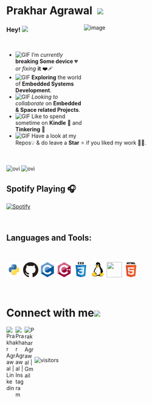 # Prakhar Agrawal &nbsp;<img src="https://github.com/ONEV2/ONEV2/blob/main/Gif/power.gif" width="50px">


<!-- 
    &nbsp; [![HitCount](http://hits.dwyl.com/reachvivek/reachvivek.svg)](http://hits.dwyl.com/reachvivek/reachvivek)
-->
<img style="margin-right:20px" align="right" alt="image" src="https://i.ibb.co/09pc6sX/1-Rxr-AEth-B92mo-Dc-YZRpzk5g.jpg" height="290px" width="280px" />

### Hey!&nbsp;<img src="https://github.com/ONEV2/ONEV2/blob/main/Gif/Hi.gif" width="29px">

<br>

- <img alt="GIF" src="https://github.com/ONEV2/ONEV2/blob/main/Gif/wave.gif" width="20vw" /> I’m *currently* **breaking Some device** 💔 *or fixing* **it** ❤️‍🩹 
- <img alt="GIF" src="https://github.com/ONEV2/ONEV2/blob/main/Gif/gandalf_parrot.gif" width="20vw" /> **Exploring** the world of **Embedded Systems Development**.
- <img alt="GIF" src="https://github.com/ONEV2/ONEV2/blob/main/Gif/headbang.gif" width="20vw" /> *Looking to collaborate* on **Embedded & Space related Projects**.
- <img alt="GIF" src="https://github.com/ONEV2/ONEV2/blob/main/Gif/hmm.gif" width="20vw" /> Like to spend sometime on **Kindle** 📘 and **Tinkering** 🐼
- <img alt="GIF" src="https://github.com/ONEV2/ONEV2/blob/main/Gif/Medal.gif" width="20vw" /> Have a look at my Repos💡 & do leave a **Star** ⭐️ if you liked my work 👨‍💻.
<br>

<p><img src="https://github-readme-stats.vercel.app/api/top-langs?username=ONEV2&show_icons=true&locale=en&layout=compact&theme=chartreuse-dark" alt="ovi" />
<img src="https://github-readme-stats.vercel.app/api?username=ONEV2&show_icons=true&locale=en&theme=chartreuse-dark" alt="ovi" width="420" /></p>

## Spotify Playing 🎧

[![Spotify](https://novatorem.bgstatic.vercel.app/api/spotify)](https://open.spotify.com/)

<br>

## Languages and Tools:
<br/>
<br/>
<code><img height="40" width="40" src="https://raw.githubusercontent.com/github/explore/80688e429a7d4ef2fca1e82350fe8e3517d3494d/topics/python/python.png"></code>
<code><img height="40" width="40" src="https://raw.githubusercontent.com/github/explore/80688e429a7d4ef2fca1e82350fe8e3517d3494d/topics/github-api/github-api.png"></code>
<code><img height="40" width="40" src="https://raw.githubusercontent.com/devicons/devicon/master/icons/c/c-original.svg"></code>
<code><img height="40" width="40" src="https://raw.githubusercontent.com/devicons/devicon/master/icons/cplusplus/cplusplus-original.svg"></code>
<code><img height="40" width="40" src="https://raw.githubusercontent.com/devicons/devicon/master/icons/css3/css3-original-wordmark.svg"></code>
<code><img height="40" width="40" src="https://raw.githubusercontent.com/devicons/devicon/master/icons/linux/linux-original.svg"></code>
<code><img height="40" width="40" src="https://www.vectorlogo.zone/logos/git-scm/git-scm-icon.svg"></code>
<code><img height="40" width="40" src="https://raw.githubusercontent.com/devicons/devicon/master/icons/html5/html5-original-wordmark.svg"></code>
</code>
<br/>
<br/>

</div>

<br>

# Connect with me<img src="https://github.com/ONEV2/ONEV2/blob/main/Gif/Handshake.gif" height="32px">

  <a href="https://www.linkedin.com/in/prakhar-agrawal-984555154/">
    <img align="left" alt="Prakhar Agrawal | Linkedin" width="24px" src="https://github.com/ONEV2/ONEV2/blob/main/Gif/Linkedin.svg" />
  </a> &nbsp;&nbsp;
  <a href="https://www.instagram.com/_r4nit/">
    <img align="left" alt="Prakhar Agrawal | Instagram" width="24px" src="https://github.com/ONEV2/ONEV2/blob/main/Gif/Instagram.svg" />
  </a> &nbsp;&nbsp;
    <a href="https://www.instagram.com/prakhar_agrawal1142000/">
  <a href="mailto:prakhar.agrawal001@gmail.com">
    <img align="left" alt="Prakhar Agrawal | Gmail" width="26px" src="https://github.com/ONEV2/ONEV2/blob/main/Gif/Gmail.svg" />
  </a>


<br><br>

![visitors](https://visitor-badge.laobi.icu/badge?page_id=ONEV2)
<!-- ![visitors](https://badges.pufler.dev/visits/ONEV2/ONEV2)
![Visitor Count](https://profile-counter.glitch.me/ONEV2/count.svg) -->
